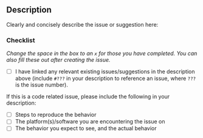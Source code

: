 ## Description

Clearly and concisely describe the issue or suggestion here:





### Checklist

*Change the space in the box to an `x` for those you have completed. You can also fill these out after creating the issue.*

- [ ] I have linked any relevant existing issues/suggestions in the description above (include `#???` in your description to reference an issue, where `???` is the issue number).

If this is a code related issue, please include the following in your description:

- [ ] Steps to reproduce the behavior
- [ ] The platform(s)/software you are encountering the issue on
- [ ] The behavior you expect to see, and the actual behavior
